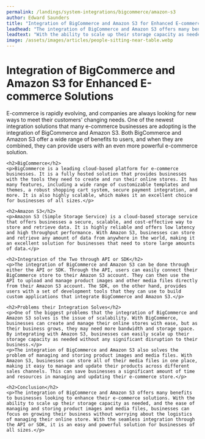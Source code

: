 ```yaml
---
permalink: /landings/system-integrations/bigcommerce/amazon-s3
author: Edward Saunders
title: "Integration of BigCommerce and Amazon S3 for Enhanced E-commerce Solutions"
leadhead: "The integration of BigCommerce and Amazon S3 offers many benefits to businesses looking to enhance their e-commerce solutions"
leadtext: "With the ability to scale up their storage capacity as needed, and the ease of managing and storing product images and media files, businesses can focus on growing their business without worrying about the logistics of managing their online store. With the seamless integration through the API or SDK, it is an easy and powerful solution for businesses of all sizes."
image: /assets/images/articles/people-sitting-near-table.webp
---
```

<div class="arttext">	<h1>Integration of BigCommerce and Amazon S3 for Enhanced E-commerce Solutions</h1>
	<p>E-commerce is rapidly evolving, and companies are always looking for new ways to meet their customers' changing needs. One of the newest integration solutions that many e-commerce businesses are adopting is the integration of BigCommerce and Amazon S3. Both BigCommerce and Amazon S3 offer a wide range of benefits to users, and when they are combined, they can provide users with an even more powerful e-commerce solution.</p>

	<h2>BigCommerce</h2>
	<p>BigCommerce is a leading cloud-based platform for e-commerce businesses. It is a fully hosted solution that provides businesses with the tools they need to create and run their online stores. It has many features, including a wide range of customizable templates and themes, a robust shopping cart system, secure payment integration, and more. It is also highly scalable, which makes it an excellent choice for businesses of all sizes.</p>

	<h2>Amazon S3</h2>
	<p>Amazon S3 (Simple Storage Service) is a cloud-based storage service that offers businesses a secure, scalable, and cost-effective way to store and retrieve data. It is highly reliable and offers low latency and high throughput performance. With Amazon S3, businesses can store and retrieve any amount of data from anywhere in the world, making it an excellent solution for businesses that need to store large amounts of data.</p>

	<h2>Integration of the Two through API or SDK</h2>
	<p>The integration of BigCommerce and Amazon S3 can be done through either the API or SDK. Through the API, users can easily connect their BigCommerce store to their Amazon S3 account. They can then use the API to upload and manage product images and other media files directly from their Amazon S3 account. The SDK, on the other hand, provides users with a set of development tools that they can use to build custom applications that integrate BigCommerce and Amazon S3.</p>

	<h2>Problems their Integration Solves</h2>
	<p>One of the biggest problems that the integration of BigCommerce and Amazon S3 solves is the issue of scalability. With BigCommerce, businesses can create and manage their online stores with ease, but as their business grows, they may need more bandwidth and storage space. By integrating with Amazon S3, businesses can easily scale up their storage capacity as needed without any significant disruption to their business.</p>
	<p>The integration of BigCommerce and Amazon S3 also solves the problem of managing and storing product images and media files. With Amazon S3, businesses can store all of their media files in one place, making it easy to manage and update their products across different sales channels. This can save businesses a significant amount of time and resources in managing and updating their e-commerce store.</p>

	<h2>Conclusion</h2>
	<p>The integration of BigCommerce and Amazon S3 offers many benefits to businesses looking to enhance their e-commerce solutions. With the ability to scale up their storage capacity as needed, and the ease of managing and storing product images and media files, businesses can focus on growing their business without worrying about the logistics of managing their online store. With the seamless integration through the API or SDK, it is an easy and powerful solution for businesses of all sizes.</p>
</div>
